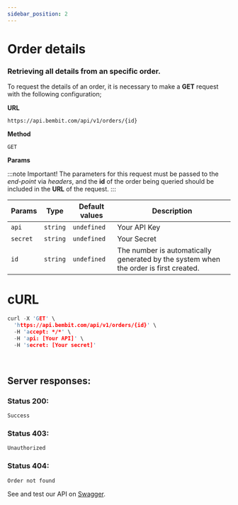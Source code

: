 ```yaml
---
sidebar_position: 2
---
```


# Order details

### Retrieving all details from an specific order.

To request the details of an order, it is necessary to make a **GET** request with the following configuration;

**URL**

```
https://api.bembit.com/api/v1/orders/{id}
```

**Method**

```
GET
```

**Params**

:::note Important!
The parameters for this request must be passed to the _end-point_ via _headers_, and the **id** of the order being queried should be included in the **URL** of the request.
:::

| Params   | Type     | Default values | Description                                                                          |
| -------- | -------- | -------------- | ------------------------------------------------------------------------------------ |
| `api`    | `string` | `undefined`    | Your API Key                                                                         |
| `secret` | `string` | `undefined`    | Your Secret                                                                          |
| `id`     | `string` | `undefined`    | The number is automatically generated by the system when the order is first created. |

# cURL

```c
curl -X 'GET' \
  'https://api.bembit.com/api/v1/orders/{id}' \
  -H 'accept: */*' \
  -H 'api: [Your API]' \
  -H 'secret: [Your secret]'
```
<br />

## Server responses:

### Status 200:

    Success

### Status 403:

    Unauthorized

### Status 404:

    Order not found

See and test our API on [Swagger](https://api.bembit.com/docs/#/Orders/get_orders__id_).

